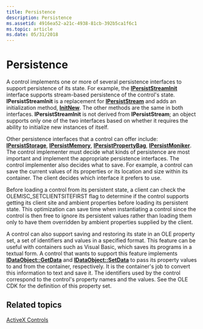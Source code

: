 ```yaml
---
title: Persistence
description: Persistence
ms.assetid: 4916ea52-a21c-4938-81cb-392b5ca1f6c1
ms.topic: article
ms.date: 05/31/2018
---
```


# Persistence

A control implements one or more of several persistence interfaces to support persistence of its state. For example, the [**IPersistStreamInit**](/windows/desktop/api/OCIdl/nn-ocidl-ipersiststreaminit) interface supports stream-based persistence of the control's state. **IPersistStreamInit** is a replacement for [**IPersistStream**](/windows/desktop/api/ObjIdl/nn-objidl-ipersiststream) and adds an initialization method, [**InitNew**](/windows/desktop/api/OCIdl/nf-ocidl-ipersiststreaminit-initnew). The other methods are the same in both interfaces. **IPersistStreamInit** is not derived from **IPersistStream**; an object supports only one of the two interfaces based on whether it requires the ability to initialize new instances of itself.

Other persistence interfaces that a control can offer include: [**IPersistStorage**](/windows/desktop/api/ObjIdl/nn-objidl-ipersiststorage), [**IPersistMemory**](/previous-versions/windows/internet-explorer/ie-developer/platform-apis/aa768210(v=vs.85)), [**IPersistPropertyBag**](/previous-versions/windows/internet-explorer/ie-developer/platform-apis/aa768205(v=vs.85)), [**IPersistMoniker**](/previous-versions/windows/internet-explorer/ie-developer/platform-apis/ms775042(v=vs.85)). The control implementer must decide what kinds of persistence are most important and implement the appropriate persistence interfaces. The control implementer also decides what to save. For example, a control can save the current values of its properties or its location and size within its container. The client decides which interface it prefers to use.

Before loading a control from its persistent state, a client can check the OLEMISC\_SETCLIENTSITEFIRST flag to determine if the control supports getting its client site and ambient properties before loading its persistent state. This optimization can save time when instantiating a control since the control is then free to ignore its persistent values rather than loading them only to have them overridden by ambient properties supplied by the client.

A control can also support saving and restoring its state in an OLE property set, a set of identifiers and values in a specified format. This feature can be useful with containers such as Visual Basic, which saves its programs in a textual form. A control that wants to support this feature implements [**IDataObject::GetData**](/windows/desktop/api/ObjIdl/nf-objidl-idataobject-getdata) and [**IDataObject::SetData**](/windows/desktop/api/ObjIdl/nf-objidl-idataobject-setdata) to pass its property values to and from the container, respectively. It is the container's job to convert this information to text and save it. The identifiers used by the control correspond to the control's property names and the values. See the OLE CDK for the definition of this property set.

## Related topics

<dl> <dt>

[ActiveX Controls](activex-controls.md)
</dt> </dl>

 

 